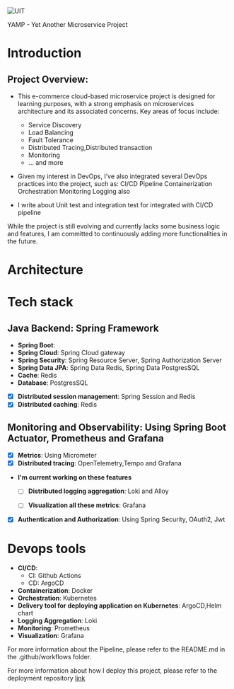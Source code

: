 ![UIT](https://img.shields.io/badge/from-UIT%20VNUHCM-blue?style=for-the-badge&link=https%3A%2F%2Fwww.uit.edu.vn%2F)


YAMP - Yet Another Microservice Project
# Introduction
## Project Overview:
- This e-commerce cloud-based microservice project is designed for learning purposes, with a strong emphasis on microservices architecture and its associated concerns. Key areas of focus include:
    - Service Discovery
    - Load Balancing
    - Fault Tolerance
    - Distributed Tracing,Distributed transaction
    - Monitoring
    - ... and more

- Given my interest in DevOps, I’ve also integrated several DevOps practices into the project, such as:
  CI/CD Pipeline
  Containerization
  Orchestration
  Monitoring
  Logging
  also
- I write about Unit test and integration test for integrated with CI/CD pipeline

While the project is still evolving and currently lacks some business logic and features, I am committed to continuously adding more functionalities in the future.

# Architecture

# Tech stack
## **Java Backend**: Spring Framework
- **Spring Boot**:
- **Spring Cloud**: Spring Cloud gateway
- **Spring Security**: Spring Resource Server, Spring Authorization Server
- **Spring Data JPA**: Spring Data Redis, Spring Data PostgresSQL
- **Cache**: Redis
- **Database**: PostgresSQL
- [x] **Distributed session management**: Spring Session and Redis
- [x] **Distributed caching**: Redis

## **Monitoring and Observability**: Using Spring Boot Actuator, Prometheus and Grafana
- [x] **Metrics**: Using Micrometer
- [x] **Distributed tracing**: OpenTelemetry,Tempo and Grafana
- **I'm current working on these features**
    - [ ] **Distributed logging aggregation**: Loki and Alloy
    - [ ]  **Visualization all these metrics**: Grafana


- [x] **Authentication and Authorization**: Using Spring Security, OAuth2, Jwt
# Devops tools
- **CI/CD**:
    - CI: Github Actions
    - CD: ArgoCD
- **Containerization**: Docker
- **Orchestration**: Kubernetes
- **Delivery tool for deploying application on Kubernetes**: ArgoCD,Helm chart
- **Logging Aggregation**: Loki
- **Monitoring**: Prometheus
- **Visualization**: Grafana

For more information about the Pipeline, please refer to the README.md in the .github/workflows folder.

For more information about how I deploy this project, please refer to the deployment repository [link](https://github.com/ngodat0103/yamp-deployment.git)

